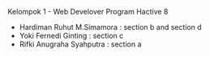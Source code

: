 Kelompok 1 - Web Develover Program Hactive 8

- Hardiman Ruhut M.Simamora : section b and section d
- Yoki Fernedi Ginting : section c
- Rifki Anugraha Syahputra : section a
